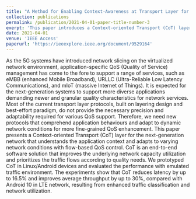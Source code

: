 ```yaml
---
title: "A Method for Enabling Context-Awareness at Transport Layer for Improved Quality-of-Service Control"
collection: publications
permalink: /publication/2021-04-01-paper-title-number-3
exerpt: 'This paper introduces a Context-oriented Transport (CoT) layer designed to enhance QoS in next-generation networks by understanding application context and adapting to dynamic conditions. CoT improves network capacity utilization and prioritizes traffic flows, achieving significant gains in latency and throughput, as demonstrated in prototype evaluations.'
date: 2021-04-01
venue: 'IEEE Access'
paperurl: 'https://ieeexplore.ieee.org/document/9529164'
---
```

As the 5G systems have introduced network slicing on the virtualized network environment, application-specific QoS (Quality of Service) management has come to the fore to support a range of services, such as eMBB (enhanced Mobile Broadband), URLLC (Ultra-Reliable Low Latency Communications), and mIoT (massive Internet of Things). It is expected for the next-generation systems to support more diverse applications demanding newer and granular quality characteristics for network services. Most of the current transport layer protocols, built on layering design and best-effort paradigm, do not provide the necessary precision and adaptability required for various QoS support. Therefore, we need new protocols that comprehend application behaviours and adapt to dynamic network conditions for more fine-grained QoS enhancement. This paper presents a Context-oriented Transport (CoT) layer for the next-generation network that understands the application context and adapts to varying network conditions with flow-based QoS control. CoT is an end-to-end software solution that improves the underlying network capacity utilization and prioritizes the traffic flows according to quality needs. We prototyped CoT in Linux/Android devices and evaluated the performance with emulated traffic environment. The experiments show that CoT reduces latency by up to 16.5% and improves average throughput by up to 30%, compared with Android 10 in LTE network, resulting from enhanced traffic classification and network utilization.
